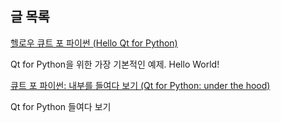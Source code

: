 
## 글 목록

[헬로우 큐트 포 파이썬 (Hello Qt for Python)](Hello-Qt-For-Python.md)

Qt for Python을 위한 가장 기본적인 예제. Hello World!

[큐트 포 파이썬: 내부를 들여다 보기 (Qt for Python: under the hood)](Qt-for-Python-under-the-hood.md)

Qt for Python 들여다 보기
